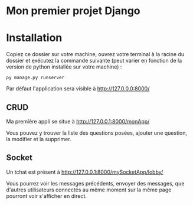# Mon premier projet Django
# Installation
Copiez ce dossier sur votre machine, ouvrez votre terminal à la racine du dossier et exécutez la commande suivante (peut varier en fonction de la version de python installée sur votre machine) :

``py manage.py runserver``

Par défaut l'application sera visible à http://127.0.0.0:8000/

## CRUD
Ma première appli se situe à http://127.0.0.1:8000/monApp/

Vous pouvez y trouver la liste des questions posées, ajouter une question, la modifier et la supprimer.

## Socket
Un tchat est présent à http://127.0.0.1:8000/mySocketApp/lobby/

Vous pourrez voir les messages précédents, envoyer des messages, que d'autres utilisateurs connectés au même moment sur la même page pourront voir s'afficher en direct.